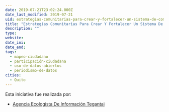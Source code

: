 ```yaml
---
date: 2019-07-21T23:02:24.000Z
date_last_modified: 2019-07-21
uid: estrategias-comunitarias-para-crear-y-fortalecer-un-sistema-de-comunicaci-libre-y-comunitaria-en-la-costa-pac-ifica-de-esmeraldas-ecuador
title: "Estrategias Comunitarias Para Crear Y Fortalecer Un Sistema De Comunicaci Libre Y Comunitaria En La Costa Pac{Ifica De Esmeraldas, Ecuador."
description: ""
type: 
website: 
date_ini: 
date_end: 
tags:
  - mapeo-ciudadano
  - participación-ciudadana
  - uso-de-datos-abiertos
  - periodismo-de-datos
cities: 
  - Quito
---
```


Esta iniciativa fue realizada por:

- [Agencia Ecologista De Información Tegantai](/i/agencia-ecologista-de-informacion-tegantai.html)
